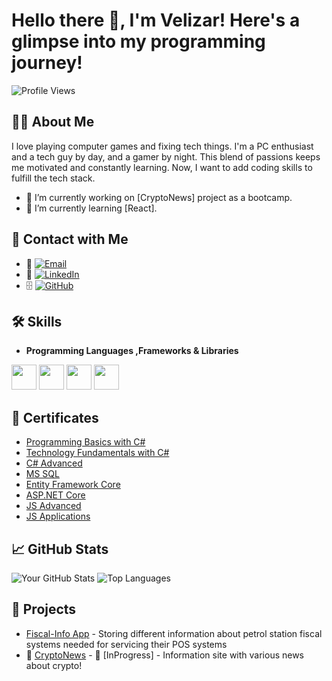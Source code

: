 # Hello there 👋, I'm Velizar! Here's a glimpse into my programming journey!

![Profile Views](https://komarev.com/ghpvc/?username=vmmateev&color=blue)

## 👨‍💻 About Me

I love playing computer games and fixing tech things. I'm a PC enthusiast and a tech guy by day, and a gamer by night. This blend of passions keeps me motivated and constantly learning. Now, I want to add coding skills to fulfill the tech stack.

- 🔭 I’m currently working on [CryptoNews] project as a bootcamp.
- 🌱 I’m currently learning [React].

## 🔗 Contact with Me
- 📩 [![Email](https://img.shields.io/badge/-Email-red?style=flat&logo=gmail&logoColor=white)](mailto:vmmateev@gmail.com)
- 💼 [![LinkedIn](https://img.shields.io/badge/-LinkedIn-blue?style=flat&logo=Linkedin&logoColor=white)](https://www.linkedin.com/in/velizarmateev/)
- 🗄️ [![GitHub](https://img.shields.io/badge/-GitHub-black?style=flat&logo=github&logoColor=white)](https://github.com/vmmateev)

## 🛠️ Skills
- **Programming Languages ,Frameworks & Libraries**

<code><img height="40" src="https://seeklogo.com/images/C/c-sharp-c-logo-02F17714BA-seeklogo.com.png"></code>
<code><img height="40" src="https://seeklogo.com/images/M/microsoft-sql-server-logo-96AF49E2B3-seeklogo.com.png"></code>
<code><img height="40" src="https://seeklogo.com/images/J/javascript-js-logo-2949701702-seeklogo.com.png"></code>
<code><img height="40" src="https://seeklogo.com/images/R/react-logo-7B3CE81517-seeklogo.com.png"></code>

## 📄 Certificates

- [Programming Basics with C#](https://softuni.bg/certificates/details/64908/181ce799)
- [Technology Fundamentals with C#](https://softuni.bg/Certificates/Details/65501/fb782bdf)
- [C# Advanced](https://softuni.bg/Certificates/Details/95962/9973acc8)
- [MS SQL](https://softuni.bg/Certificates/Details/97907/2f446601)
- [Entity Framework Core](https://softuni.bg/Certificates/Details/102727/99531b51)
- [ASP.NET Core](https://softuni.bg/Certificates/Details/113494/b47f7fa2)
- [JS Advanced](https://softuni.bg/Certificates/Details/114907/2f93af39)
- [JS Applications](https://softuni.bg/Certificates/Details/121020/52b40b39)

## 📈 GitHub Stats

![Your GitHub Stats](https://github-readme-stats.vercel.app/api?username=vmmateev&show_icons=true&theme=radical)
![Top Languages](https://github-readme-stats.vercel.app/api/top-langs/?username=vmmateev&layout=compact&theme=radical)

## 🌟 Projects

- [Fiscal-Info App](https://fiscalinfo.azurewebsites.net/) - Storing different information about petrol station fiscal systems needed for servicing their POS systems
- 🚧 [CryptoNews](https://github.com/CryptoWorldLtd/) - 🚧 [InProgress] - Information site with various news about crypto!
<!--
**vmmateev/vmmateev** is a ✨ _special_ ✨ repository because its `README.md` (this file) appears on your GitHub profile.

Here are some ideas to get you started:

- 🔭 I’m currently working on ...
- 🌱 I’m currently learning ...
- 👯 I’m looking to collaborate on ...
- 🤔 I’m looking for help with ...
- 💬 Ask me about ...
- 📫 How to reach me: ...
- 😄 Pronouns: ...
- ⚡ Fun fact: ...
-->
